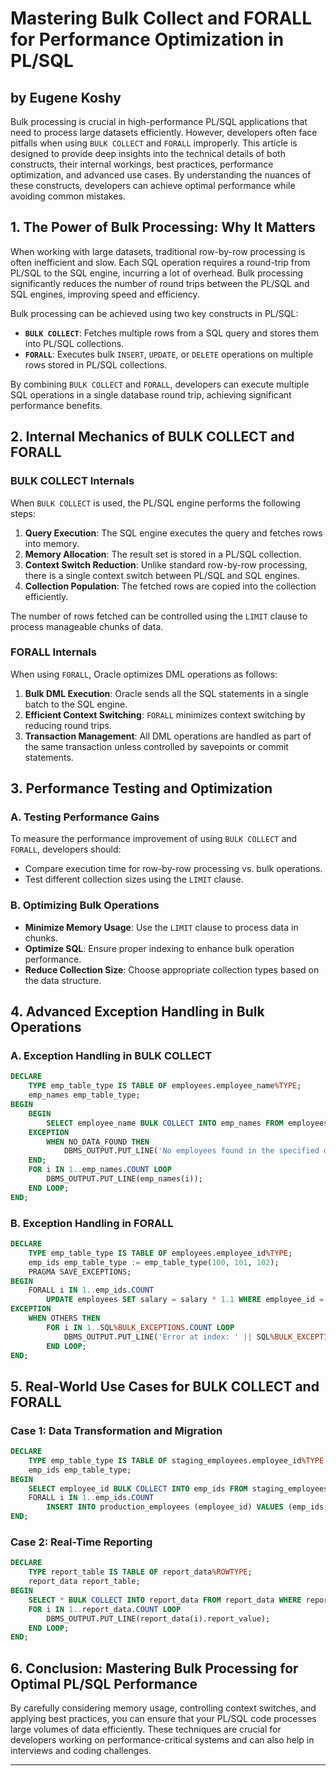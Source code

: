 # Mastering Bulk Collect and FORALL for Performance Optimization in PL/SQL

## by Eugene Koshy

Bulk processing is crucial in high-performance PL/SQL applications that need to process large datasets efficiently. However, developers often face pitfalls when using `BULK COLLECT` and `FORALL` improperly. This article is designed to provide deep insights into the technical details of both constructs, their internal workings, best practices, performance optimization, and advanced use cases. By understanding the nuances of these constructs, developers can achieve optimal performance while avoiding common mistakes.

## 1. The Power of Bulk Processing: Why It Matters

When working with large datasets, traditional row-by-row processing is often inefficient and slow. Each SQL operation requires a round-trip from PL/SQL to the SQL engine, incurring a lot of overhead. Bulk processing significantly reduces the number of round trips between the PL/SQL and SQL engines, improving speed and efficiency.

Bulk processing can be achieved using two key constructs in PL/SQL:

- **`BULK COLLECT`**: Fetches multiple rows from a SQL query and stores them into PL/SQL collections.
- **`FORALL`**: Executes bulk `INSERT`, `UPDATE`, or `DELETE` operations on multiple rows stored in PL/SQL collections.

By combining `BULK COLLECT` and `FORALL`, developers can execute multiple SQL operations in a single database round trip, achieving significant performance benefits.

## 2. Internal Mechanics of BULK COLLECT and FORALL

### BULK COLLECT Internals
When `BULK COLLECT` is used, the PL/SQL engine performs the following steps:

1. **Query Execution**: The SQL engine executes the query and fetches rows into memory.
2. **Memory Allocation**: The result set is stored in a PL/SQL collection.
3. **Context Switch Reduction**: Unlike standard row-by-row processing, there is a single context switch between PL/SQL and SQL engines.
4. **Collection Population**: The fetched rows are copied into the collection efficiently.

The number of rows fetched can be controlled using the `LIMIT` clause to process manageable chunks of data.

### FORALL Internals
When using `FORALL`, Oracle optimizes DML operations as follows:

1. **Bulk DML Execution**: Oracle sends all the SQL statements in a single batch to the SQL engine.
2. **Efficient Context Switching**: `FORALL` minimizes context switching by reducing round trips.
3. **Transaction Management**: All DML operations are handled as part of the same transaction unless controlled by savepoints or commit statements.

## 3. Performance Testing and Optimization

### A. Testing Performance Gains

To measure the performance improvement of using `BULK COLLECT` and `FORALL`, developers should:

- Compare execution time for row-by-row processing vs. bulk operations.
- Test different collection sizes using the `LIMIT` clause.

### B. Optimizing Bulk Operations

- **Minimize Memory Usage**: Use the `LIMIT` clause to process data in chunks.
- **Optimize SQL**: Ensure proper indexing to enhance bulk operation performance.
- **Reduce Collection Size**: Choose appropriate collection types based on the data structure.

## 4. Advanced Exception Handling in Bulk Operations

### A. Exception Handling in BULK COLLECT

```sql
DECLARE
    TYPE emp_table_type IS TABLE OF employees.employee_name%TYPE;
    emp_names emp_table_type;
BEGIN
    BEGIN
        SELECT employee_name BULK COLLECT INTO emp_names FROM employees WHERE department_id = 10;
    EXCEPTION
        WHEN NO_DATA_FOUND THEN
            DBMS_OUTPUT.PUT_LINE('No employees found in the specified department.');
    END;
    FOR i IN 1..emp_names.COUNT LOOP
        DBMS_OUTPUT.PUT_LINE(emp_names(i));
    END LOOP;
END;
```

### B. Exception Handling in FORALL

```sql
DECLARE
    TYPE emp_table_type IS TABLE OF employees.employee_id%TYPE;
    emp_ids emp_table_type := emp_table_type(100, 101, 102);
    PRAGMA SAVE_EXCEPTIONS;
BEGIN
    FORALL i IN 1..emp_ids.COUNT
        UPDATE employees SET salary = salary * 1.1 WHERE employee_id = emp_ids(i);
EXCEPTION
    WHEN OTHERS THEN
        FOR i IN 1..SQL%BULK_EXCEPTIONS.COUNT LOOP
            DBMS_OUTPUT.PUT_LINE('Error at index: ' || SQL%BULK_EXCEPTIONS(i).ERROR_INDEX);
        END LOOP;
END;
```

## 5. Real-World Use Cases for BULK COLLECT and FORALL

### Case 1: Data Transformation and Migration

```sql
DECLARE
    TYPE emp_table_type IS TABLE OF staging_employees.employee_id%TYPE;
    emp_ids emp_table_type;
BEGIN
    SELECT employee_id BULK COLLECT INTO emp_ids FROM staging_employees;
    FORALL i IN 1..emp_ids.COUNT
        INSERT INTO production_employees (employee_id) VALUES (emp_ids(i));
END;
```

### Case 2: Real-Time Reporting

```sql
DECLARE
    TYPE report_table IS TABLE OF report_data%ROWTYPE;
    report_data report_table;
BEGIN
    SELECT * BULK COLLECT INTO report_data FROM report_data WHERE report_date = TO_DATE('2025-01-01', 'YYYY-MM-DD');
    FOR i IN 1..report_data.COUNT LOOP
        DBMS_OUTPUT.PUT_LINE(report_data(i).report_value);
    END LOOP;
END;
```

## 6. Conclusion: Mastering Bulk Processing for Optimal PL/SQL Performance

By carefully considering memory usage, controlling context switches, and applying best practices, you can ensure that your PL/SQL code processes large volumes of data efficiently. These techniques are crucial for developers working on performance-critical systems and can also help in interviews and coding challenges.

---


